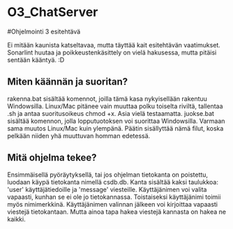 # O3_ChatServer
#Ohjelmointi 3 esitehtävä

Ei mitään kaunista katseltavaa, mutta täyttää kait esitehtävän vaatimukset.
Sonarlint huutaa ja poikkeustenkäsittely on vielä hakusessa, mutta pitäisi sentään kääntyä. :D

## Miten käännän ja suoritan?
rakenna.bat sisältää komennot, joilla tämä kasa nykyisellään rakentuu Windowsilla.
Linux/Mac pitänee vain muuttaa polku toiselta riviltä, tallentaa .sh ja antaa suoritusoikeus chmod +x. Asia vielä testaamatta.
juokse.bat sisältää komennon, jolla lopputuotoksen voi suorittaa Windowsilla. Varmaan sama muutos Linux/Mac kuin ylempänä.
Päätin sisällyttää nämä filut, koska pelkään niiden yhä muuttuvan homman edetessä.

## Mitä ohjelma tekee?
Ensimmäisellä pyöräytyksellä, tai jos ohjelman tietokanta on poistettu, luodaan käypä tietokanta nimellä csdb.db. Kanta sisältää kaksi taulukkoa: 'user' käyttäjätiedoille ja 'message' viesteille.
Käyttäjänimen voi valita vapaasti, kunhan se ei ole jo tietokannassa. Toistaiseksi käyttäjänimi toimii myös nimimerkkinä.
Käyttäjänimen valinnan jälkeen voi kirjoittaa vapaasti viestejä tietokantaan. Mutta ainoa tapa hakea viestejä kannasta on hakea ne kaikki.
